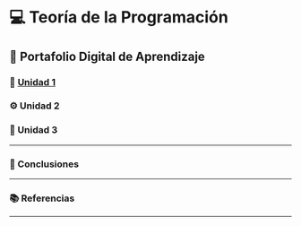 # 💻 Teoría de la Programación

## 📁 Portafolio Digital de Aprendizaje

### 🧩 [Unidad 1](Unidad%201.md)

### ⚙️ Unidad 2

### 🧠 Unidad 3

---

### 🏁 Conclusiones

---

### 📚 Referencias

---
